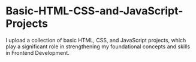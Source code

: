 # Basic-HTML-CSS-and-JavaScript-Projects
I upload a collection of basic HTML, CSS, and JavaScript projects, which play a significant role in strengthening my foundational concepts and skills in Frontend Development.
